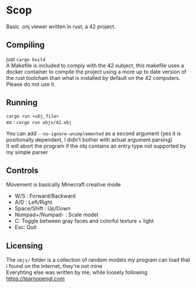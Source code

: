 # Scop

Basic .onj viewer written in rust, a 42 project.

## Compiling

just `cargo build`  
A Makefile is included to comply with the 42 subject, this makefile uses a docker container to compile the project using a more up to date version of the rust toolchain than what is installed by default on the 42 computers. Please do not use it.

## Running

`cargo run <obj_file>`  
ex : `cargo run objs/42.obj`  
  
You can add `--no-ignore-unimplemented` as a second argument (yes it is positionally dependant, I didn't bother with actual argument parsing)  
It will abort the program if the obj contains an entry type not supported by my simple parser

## Controls

Movement is basically Minecraft creative mode
* W/S : Forward/Backward
* A/D : Left/Right
* Space/Shift : Up/Down
* Numpad+/Numpad- : Scale model
* C: Toggle between gray faces and colorful texture + light
* Esc: Quit

## Licensing

The `objs/` folder is a collection of random models my program can load that i found on the internet, they're not mine  
Everyhting else was written by me, while loosely following <https://learnopengl.com>
